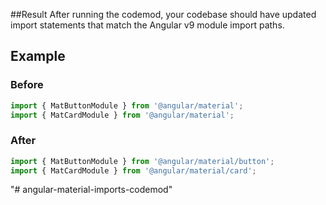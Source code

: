 ##Result
After running the codemod, your codebase should have updated import statements that match the Angular v9 module import paths.

## Example

### Before

```ts
import { MatButtonModule } from '@angular/material';
import { MatCardModule } from '@angular/material';
```

### After

```ts
import { MatButtonModule } from '@angular/material/button';
import { MatCardModule } from '@angular/material/card';
```

"# angular-material-imports-codemod" 
